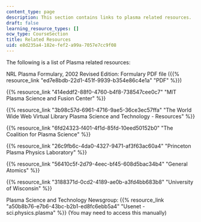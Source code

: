 ```yaml
---
content_type: page
description: This section contains links to plasma related resources.
draft: false
learning_resource_types: []
ocw_type: CourseSection
title: Related Resources
uid: e8d235a4-182e-fef2-a99a-7057e7cc9f08
---
```

The following is a list of Plasma related resources:

NRL Plasma Formulary, 2002 Revised Edition: Formulary PDF file ({{% resource_link "ed7e8bdb-22d1-451f-9939-b354e86c4e1a" "PDF" %}})

{{% resource_link "414eddf2-88f0-4760-b4f8-738547cee0c7" "MIT Plasma Science and Fusion Center" %}}

{{% resource_link "3b98c57d-6961-4716-9ae5-36ce3ec57ffa" "The World Wide Web Virtual Library Plasma Science and Technology - Resources" %}}

{{% resource_link "6fd24323-f401-4f1d-85fd-10eed50152b0" "The Coalition for Plasma Science" %}}

{{% resource_link "26c9fb6c-4da0-4327-9471-af3f63ac60a4" "Princeton Plasma Physics Laboratory" %}}

{{% resource_link "56410c5f-2d79-4eec-bf45-608d5bac34b4" "General Atomics" %}}

{{% resource_link "3188371d-0cd2-4189-ae0b-a3fd4bb683b8" "University of Wisconsin" %}}

Plasma Science and Technology Newsgroup: {{% resource_link "a50b8b76-e7b6-43bc-b2b1-ed8fc6ebb5a4" "Usenet - sci.physics.plasma" %}} (You may need to access this manually)